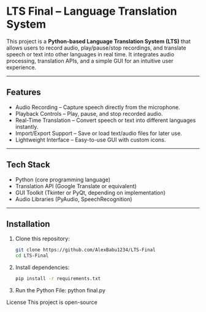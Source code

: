 # LTS Final – Language Translation System

This project is a **Python-based Language Translation System (LTS)** that allows users to record audio, play/pause/stop recordings, and translate speech or text into other languages in real time. It integrates audio processing, translation APIs, and a simple GUI for an intuitive user experience.

---

## Features
- Audio Recording – Capture speech directly from the microphone.  
- Playback Controls – Play, pause, and stop recorded audio.  
- Real-Time Translation – Convert speech or text into different languages instantly.  
- Import/Export Support – Save or load text/audio files for later use.  
- Lightweight Interface – Easy-to-use GUI with custom icons.  

---

## Tech Stack
- Python (core programming language)  
- Translation API (Google Translate or equivalent)  
- GUI Toolkit (Tkinter or PyQt, depending on implementation)  
- Audio Libraries (PyAudio, SpeechRecognition)  

---

## Installation

1. Clone this repository: 
   ```bash
   git clone https://github.com/AlexBabu1234/LTS-Final
   cd LTS-Final

2. Install dependencies:
    ```bash
    pip install -r requirements.txt

3. Run the Python File:
    python final.py

License
This project is open-source
